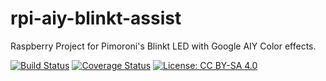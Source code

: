 # rpi-aiy-blinkt-assist
Raspberry Project for Pimoroni's Blinkt LED with Google AIY Color effects.

[![Build Status](https://travis-ci.org/pierreyvesbaloche/rpi_aiy_blinkt_assist.svg?branch=master)](https://travis-ci.org/pierreyvesbaloche/rpi_aiy_blinkt_assist)
[![Coverage Status](https://coveralls.io/repos/github/pierreyvesbaloche/rpi_aiy_blinkt_assist/badge.svg?branch=master)](https://coveralls.io/github/pierreyvesbaloche/rpi_aiy_blinkt_assist?branch=master)
[![License: CC BY-SA 4.0](https://img.shields.io/badge/License-CC%20BY--SA%204.0-lightgrey.svg)](https://creativecommons.org/licenses/by-sa/4.0/)
